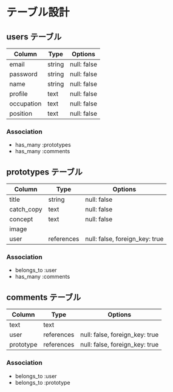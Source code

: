 # テーブル設計

## users テーブル

| Column     | Type   | Options     |
| --------   | ------ | ----------- |
| email      | string | null: false |
| password   | string | null: false |
| name       | string | null: false |
| profile    | text   | null: false |
| occupation | text   | null: false |
| position   | text   | null: false |

### Association

- has_many :prototypes
- has_many :comments

## prototypes テーブル

| Column     | Type       | Options                        |
| ---------- | ---------- | -----------------------------  |
| title      | string     | null: false                    |
| catch_copy | text       | null: false                    |
| concept    | text       | null: false                    |
| image      |            |                                |
| user       | references | null: false, foreign_key: true |

### Association

- belongs_to :user
- has_many :comments

## comments テーブル

| Column    | Type       | Options                        |
| --------- | ---------- | ------------------------------ |
| text      | text       |                                |
| user      | references | null: false, foreign_key: true |
| prototype | references | null: false, foreign_key: true |

### Association

- belongs_to :user
- belongs_to :prototype